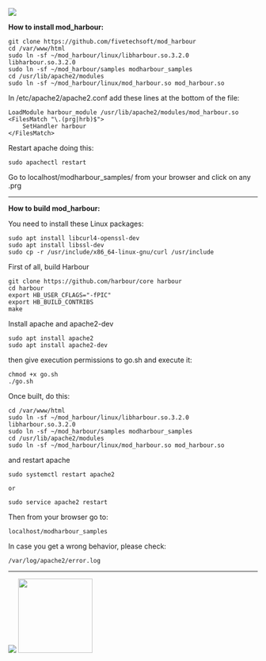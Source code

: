 [![](https://bitbucket.org/fivetech/screenshots/downloads/fivetech_logo.gif)](http://www.fivetechsoft.com "FiveTech Software")

**How to install mod_harbour:**

```
git clone https://github.com/fivetechsoft/mod_harbour
cd /var/www/html
sudo ln -sf ~/mod_harbour/linux/libharbour.so.3.2.0 libharbour.so.3.2.0
sudo ln -sf ~/mod_harbour/samples modharbour_samples
cd /usr/lib/apache2/modules
sudo ln -sf ~/mod_harbour/linux/mod_harbour.so mod_harbour.so
```
In /etc/apache2/apache2.conf add these lines at the bottom of the file:
```
LoadModule harbour_module /usr/lib/apache2/modules/mod_harbour.so
<FilesMatch "\.(prg|hrb)$">
    SetHandler harbour
</FilesMatch>
```
Restart apache doing this: 

```
sudo apachectl restart
```

Go to localhost/modharbour_samples/ from your browser and click on any .prg

<hr>

**How to build mod_harbour:**

You need to install these Linux packages:
```
sudo apt install libcurl4-openssl-dev
sudo apt install libssl-dev
sudo cp -r /usr/include/x86_64-linux-gnu/curl /usr/include
```

First of all, build Harbour
```
git clone https://github.com/harbour/core harbour
cd harbour
export HB_USER_CFLAGS="-fPIC"
export HB_BUILD_CONTRIBS
make
```
Install apache and apache2-dev
```
sudo apt install apache2
sudo apt install apache2-dev
```
then give execution permissions to go.sh and execute it:
```
chmod +x go.sh
./go.sh
```
Once built, do this:
```
cd /var/www/html
sudo ln -sf ~/mod_harbour/linux/libharbour.so.3.2.0 libharbour.so.3.2.0
sudo ln -sf ~/mod_harbour/samples modharbour_samples
cd /usr/lib/apache2/modules
sudo ln -sf ~/mod_harbour/linux/mod_harbour.so mod_harbour.so
```
and restart apache
```
sudo systemctl restart apache2

or

sudo service apache2 restart
```

Then from your browser go to:
```
localhost/modharbour_samples
```
In case you get a wrong behavior, please check:
```
/var/log/apache2/error.log
```

***

[![](https://bitbucket.org/fivetech/screenshots/downloads/harbour.jpg)](https://harbour.github.io "The Harbour Project")
<a href="https://httpd.apache.org/" alt="The Apache HTTP Server Project"><img width="150" height="150" src="http://www.apache.org/img/support-apache.jpg"></a>
